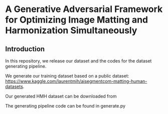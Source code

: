 # A Generative Adversarial Framework for Optimizing Image Matting and Harmonization Simultaneously

## Introduction

In this repository, we release our dataset and the codes for the dataset generating pipeline.

We generate our training dataset based on a public dataset: https://www.kaggle.com/laurentmih/aisegmentcom-matting-human-datasets. 

Our generated HMH dataset can be downloaded from 

[OneDrive]: https://1drv.ms/u/s!Aqnc8W8pU0scamowfLR5AjdkxVs?e=DNtvIF

The generating pipeline code can be found in generate.py